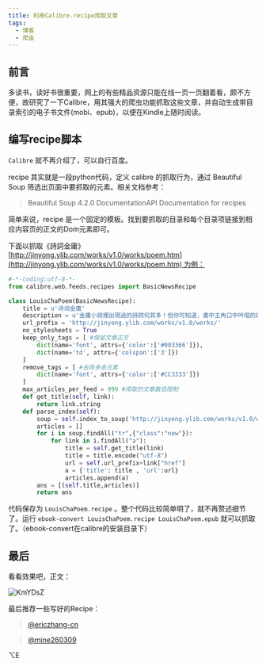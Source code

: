 ```yaml
---
title: 利用Calibre.recipe爬取文章
tags:
  - 博客
  - 爬虫
---
```


## 前言

多读书，读好书很重要，网上的有些精品资源只能在线一页一页翻着看，颇不方便，故研究了一下Calibre，用其强大的爬虫功能抓取这些文章，并自动生成带目录索引的电子书文件(mobi、epub)，以便在Kindle上随时阅读。

## 编写recipe脚本

`Calibre` 就不再介绍了，可以自行百度。

recipe 其实就是一段python代码，定义 calibre 的抓取行为，通过 Beautiful Soup 筛选出页面中要抓取的元素。相关文档参考：

> Beautiful Soup 4.2.0 DocumentationAPI Documentation for recipes
> 

简单来说，recipe 是一个固定的模板。找到要抓取的目录和每个目录项链接到相应内容页的正文的Dom元素即可。

下面以抓取《詩詞金庸》[http://jinyong.ylib.com/works/v1.0/works/poem.htm](http://jinyong.ylib.com/works/v1.0/works/poem.htm) 为例：

```python
#-*-coding:utf-8-*-
from calibre.web.feeds.recipes import BasicNewsRecipe

class LouisChaPoem(BasicNewsRecipe):
	title = u'诗词金庸'
	description = u'金庸小說裡出現過的詩詞何其多！但你可知道，書中主角口中吟唱的詞句，究竟是金庸自己作的，還是「移花接木」引過來的呢？卻又是引自何處，原典為何？哈！好奇吧！在閱讀金庸小說之際，千萬別忽略了這許多有趣的中國傳統文化事物。就讓我們從古典詩詞開始尋根，一探金庸文化「寶山」，可別空手而回哦！ '
	url_prefix = 'http://jinyong.ylib.com/works/v1.0/works/'
	no_stylesheets = True
	keep_only_tags = [ #保留文章正文
		dict(name='font', attrs={'color':['#003366']}),
	  	dict(name='td', attrs={'colspan':['3']})
	]
	remove_tags = [ #去除多余元素
		dict(name='font', attrs={'color':['#CC3333']})
	]
	max_articles_per_feed = 999 #爬取的文章数目限制
	def get_title(self, link):
		return link.string
	def parse_index(self):
		soup = self.index_to_soup('http://jinyong.ylib.com/works/v1.0/works/poem.htm')
		articles = []
		for i in soup.findAll("tr",{"class":"new"}):
			for link in i.findAll("a"):
				title = self.get_title(link)
				title = title.encode("utf-8")
				url = self.url_prefix+link["href"]
				a = {'title': title , 'url':url}
				articles.append(a)
		ans = [(self.title,articles)]
		return ans
```

代码保存为 `LouisChaPoem.recipe` 。整个代码比较简单明了，就不再赘述细节了。运行 `ebook-convert LouisChaPoem.recipe LouisChaPoem.epub`  就可以抓取了。（ebook-convert在calibre的安装目录下）

## 最后

看看效果吧，正文：

![KmYDsZ](https://cdn.jsdelivr.net/gh/MarsAuthority/sec_pic@master/uPic/2023-02/KmYDsZ.jpg)

最后推荐一些写好的Recipe：

> [@ericzhang-cn](https://github.com/ericzhang-cn/kindle-open-books)

> [@mine260309](https://github.com/mine260309/calibre_recipes)

⌥E